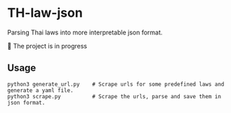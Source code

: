 # TH-law-json
Parsing Thai laws into more interpretable json format.

:construction: The project is in progress

## Usage
``` Shell
python3 generate_url.py    # Scrape urls for some predefined laws and generate a yaml file.
python3 scrape.py          # Scrape the urls, parse and save them in json format.
```
